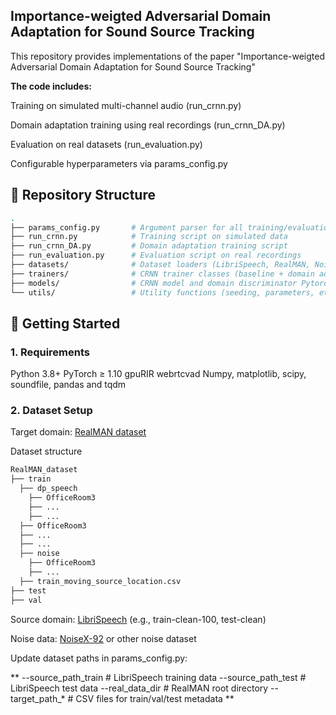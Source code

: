 ## Importance-weigted Adversarial Domain Adaptation for Sound Source Tracking

This repository provides implementations of the paper "Importance-weigted Adversarial Domain Adaptation for Sound Source Tracking"

****The code includes:****

Training on simulated multi-channel audio (run_crnn.py)

Domain adaptation training using real recordings (run_crnn_DA.py)

Evaluation on real datasets (run_evaluation.py)

Configurable hyperparameters via params_config.py

## 📂 Repository Structure

```bash 
.
├── params_config.py       # Argument parser for all training/evaluation scripts
├── run_crnn.py            # Training script on simulated data
├── run_crnn_DA.py         # Domain adaptation training script
├── run_evaluation.py      # Evaluation script on real recordings
├── datasets/              # Dataset loaders (LibriSpeech, RealMAN, Noise, etc.)
├── trainers/              # CRNN trainer classes (baseline + domain adaptation)
├── models/                # CRNN model and domain discriminator Pytorch implementations
└── utils/                 # Utility functions (seeding, parameters, etc.)
```

## 🚀 Getting Started
### 1. Requirements

Python 3.8+
PyTorch ≥ 1.10
gpuRIR
webrtcvad
Numpy, matplotlib, scipy, soundfile, pandas and tqdm

### 2. Dataset Setup

Target domain: [RealMAN dataset](https://github.com/Audio-WestlakeU/RealMAN)

Dataset structure
```bash 
RealMAN_dataset
├── train
  ├── dp_speech
    ├── OfficeRoom3
    ├── ...
    ├── ...
  ├── OfficeRoom3
  ├── ...
  ├── ...
  ├── noise
    ├── OfficeRoom3
    ├── ...
  ├── train_moving_source_location.csv
├── test
├── val
```

Source domain: [LibriSpeech](https://www.openslr.org/12) (e.g., train-clean-100, test-clean)

Noise data: [NoiseX-92](https://github.com/speechdnn/Noises) or other noise dataset

Update dataset paths in params_config.py:

**
--source_path_train   # LibriSpeech training data
--source_path_test    # LibriSpeech test data
--real_data_dir       # RealMAN root directory
--target_path_*       # CSV files for train/val/test metadata
**
